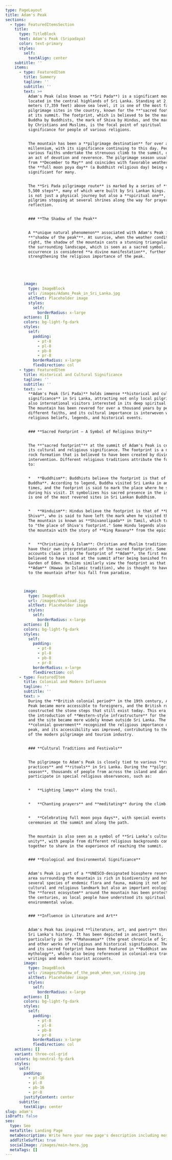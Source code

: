 ```yaml
---
type: PageLayout
title: Adam's Peak
sections:
  - type: FeaturedItemsSection
    title:
      type: TitleBlock
      text: Adam's Peak (Sripadaya)
      color: text-primary
      styles:
        self:
          textAlign: center
    subtitle: ''
    items:
      - type: FeaturedItem
        title: Summery
        tagline: ''
        subtitle: ''
        text: >+
          Adam's Peak (also known as **Sri Pada**) is a significant mountain
          located in the central highlands of Sri Lanka. Standing at 2,243
          meters (7,359 feet) above sea level, it is one of the most famous
          pilgrimage sites in the country, known for the **"sacred footprint"**
          at its summit. The footprint, which is believed to be the mark of
          Buddha by Buddhists, the mark of Shiva by Hindus, and the mark of Adam
          by Christians and Muslims, is the focal point of spiritual
          significance for people of various religions.


          The mountain has been a **pilgrimage destination** for over a
          millennium, with its significance continuing to this day. People of
          various faiths undertake the strenuous climb to the summit, often as
          an act of devotion and reverence. The pilgrimage season usually runs
          from **December to May** and coincides with favorable weather, with
          the **full moon poya day** (a Buddhist religious day) being especially
          significant for many.


          The **Sri Pada pilgrimage route** is marked by a series of **over
          5,500 steps**, many of which were built by Sri Lankan kings. The climb
          is not just a physical journey but also a **spiritual one**, with
          pilgrims stopping at several shrines along the way for prayer and
          reflection.


          ### **The Shadow of the Peak**


          A **unique natural phenomenon** associated with Adam's Peak is the
          **"shadow of the peak"**. At sunrise, when the weather conditions are
          right, the shadow of the mountain casts a stunning triangular shape on
          the surrounding landscape, which is seen as a sacred symbol. This
          occurrence is considered **a divine manifestation**, further
          strengthening the religious importance of the peak.





        image:
          type: ImageBlock
          url: /images/Adams_Peak_in_Sri_Lanka.jpg
          altText: Placeholder image
          styles:
            self:
              borderRadius: x-large
        actions: []
        colors: bg-light-fg-dark
        styles:
          self:
            padding:
              - pt-8
              - pl-8
              - pb-8
              - pr-8
            borderRadius: x-large
            flexDirection: col
      - type: FeaturedItem
        title: Historical and Cultural Significance
        tagline: ''
        subtitle: ''
        text: >+
          **Adam's Peak (Sri Pada)** holds immense **historical and cultural
          significance** in Sri Lanka, attracting not only local pilgrims but
          also international visitors interested in its deep spiritual heritage.
          The mountain has been revered for over a thousand years by people of
          different faiths, and its cultural importance is interwoven with
          religious beliefs, legends, and historical events.


          ### **Sacred Footprint – A Symbol of Religious Unity**


          The **"sacred footprint"** at the summit of Adam's Peak is central to
          its cultural and religious significance. The footprint is a natural
          rock formation that is believed to have been created by divine
          intervention. Different religious traditions attribute the footprint
          to:


          *   **Buddhism**: Buddhists believe the footprint is that of **Lord
          Buddha**. According to legend, Buddha visited Sri Lanka in ancient
          times, and the footprint is said to mark the place where he stood
          during his visit. It symbolizes his sacred presence in the island and
          is one of the most revered sites in Sri Lankan Buddhism.


          *   **Hinduism**: Hindus believe the footprint is that of **Lord
          Shiva**, who is said to have left the mark when he visited the island.
          The mountain is known as **Shivanolipada** in Tamil, which translates
          to "the place of Shiva's footprint." Some Hindu legends also associate
          the mountain with the story of **King Ravana** from the epic Ramayana.


          *   **Christianity & Islam**: Christian and Muslim traditions also
          have their own interpretations of the sacred footprint. Some Christian
          accounts claim it is the footprint of **Adam**, the first man, who is
          believed to have stood at the summit after being banished from the
          Garden of Eden. Muslims similarly view the footprint as that of
          **Adam** (Hawwa in Islamic tradition), who is thought to have traveled
          to the mountain after his fall from paradise.



        image:
          type: ImageBlock
          url: /images/download.jpg
          altText: Placeholder image
          styles:
            self:
              borderRadius: x-large
        actions: []
        colors: bg-light-fg-dark
        styles:
          self:
            padding:
              - pt-8
              - pl-8
              - pb-8
              - pr-8
            borderRadius: x-large
            flexDirection: col
      - type: FeaturedItem
        title: Colonial and Modern Influence
        tagline: ''
        subtitle: ''
        text: >
          During the **British colonial period** in the 19th century, Adam's
          Peak became more accessible to foreigners, and the British rulers
          constructed the stone steps that still exist today. This era also saw
          the introduction of **Western-style infrastructure** for the pilgrims,
          and the site became more widely known outside Sri Lanka. The
          **colonial government** recognized the religious importance of the
          peak, and its accessibility was improved, contributing to the growth
          of the modern pilgrimage and tourism industry.


          ### **Cultural Traditions and Festivals**


          The pilgrimage to Adam's Peak is closely tied to various **cultural
          practices** and **rituals** in Sri Lanka. During the **pilgrimage
          season**, thousands of people from across the island and abroad
          participate in special religious observances, such as:


          *   **Lighting lamps** along the trail.


          *   **Chanting prayers** and **meditating** during the climb.


          *   **Celebrating full moon poya days**, with special events and
          ceremonies at the summit and along the path.


          The mountain is also seen as a symbol of **Sri Lanka’s cultural
          unity**, with people from different religious backgrounds coming
          together to share in the experience of reaching the summit.


          ### **Ecological and Environmental Significance**


          Adam's Peak is part of a **UNESCO-designated biosphere reserve**. The
          area surrounding the mountain is rich in biodiversity and home to
          several species of endemic flora and fauna, making it not only a
          cultural and religious landmark but also an important ecological area.
          The **forest ecosystem** around the mountain has been protected over
          the centuries, as local people have understood its spiritual and
          environmental value.


          ### **Influence in Literature and Art**


          Adam's Peak has inspired **literature, art, and poetry** throughout
          Sri Lanka's history. It has been depicted in ancient texts,
          particularly in the **Mahavamsa** (the great chronicle of Sri Lanka)
          and other works of religious and historical significance. The mountain
          and its sacred footprint have been featured in **Buddhist and Hindu
          mythology**, while also being referenced in colonial-era travel
          writings and modern tourist accounts.
        image:
          type: ImageBlock
          url: /images/Shadow_of_the_peak_when_sun_rising.jpg
          altText: Placeholder image
          styles:
            self:
              borderRadius: x-large
        actions: []
        colors: bg-light-fg-dark
        styles:
          self:
            padding:
              - pt-8
              - pl-8
              - pb-8
              - pr-8
            borderRadius: x-large
            flexDirection: col
    actions: []
    variant: three-col-grid
    colors: bg-neutral-fg-dark
    styles:
      self:
        padding:
          - pt-16
          - pl-8
          - pb-16
          - pr-8
        justifyContent: center
      subtitle:
        textAlign: center
slug: adam's
isDraft: false
seo:
  type: Seo
  metaTitle: Landing Page
  metaDescription: Write here your new page's description including most relevant keywords.
  addTitleSuffix: true
  socialImage: /images/main-hero.jpg
  metaTags: []
---
```

